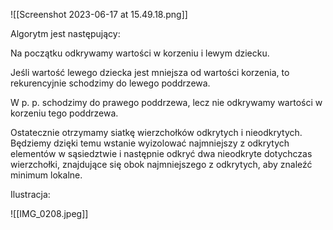 ![[Screenshot 2023-06-17 at 15.49.18.png]]

Algorytm jest następujący:

Na początku odkrywamy wartości w korzeniu i lewym dziecku.

Jeśli wartość lewego dziecka jest mniejsza od wartości korzenia, to rekurencyjnie schodzimy do lewego poddrzewa.

W p. p. schodzimy do prawego poddrzewa, lecz nie odkrywamy wartości w korzeniu tego poddrzewa.

Ostatecznie otrzymamy siatkę wierzchołków odkrytych i nieodkrytych. Będziemy dzięki temu wstanie wyizolować najmniejszy z odkrytych elementów w sąsiedztwie i następnie odkryć dwa nieodkryte dotychczas wierzchołki, znajdujące się obok najmniejszego z odkrytych, aby znaleźć minimum lokalne.

Ilustracja:

![[IMG_0208.jpeg]]